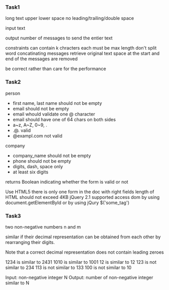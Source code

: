 ### Task1
long text
upper lower space
no leading/trailing/double space

input
text

output
number of messages to send the entier text

constraints
can contain k chracters
each must be max length
don't split word
concatinating messages retrieve original text
space at the start and end of the messages are removed

be correct rather than care for the performance

### Task2
person
- first name, last name should not be empty
- email should not be empty
- email whould validate one @ character
- email should have one of 64 chars on both sides
- a~z, A~Z, 0~9, . 
- .@. valid
- @exampl.com not valid

company
- company_name should not be empty
- phone should not be empty
- digits, dash, space only
- at least six digits

returns
Boolean indicating whether the form is valid or not

Use HTML5
there is only one form in the doc with right fields
length of HTML should not exceed 4KB
jQuery 2.1 supported
access dom by using
document.getElementById
or by using jQury
$('some_tag')

### Task3

two non-negative numbers n and m

similar if their decimal representation can be obtained from each other by rearranging their digits. 

Note that a correct decimal representation does not contain leading zeroes

1234 is similar to 2431
1010 is similar to 1001
12 is similar to 12
123 is not similar to 234
113 is not similar to 133
100 is not similar to 10

Input: non-negative integer N
Output: number of non-negative integer similar to N

